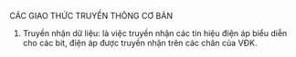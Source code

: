 CÁC GIAO THỨC TRUYỀN THÔNG CƠ BẢN

1. Truyền nhận dữ liệu: là việc truyền nhận các tín hiệu điện áp biểu diễn cho các bit, điện áp được truyền nhận trên các chân của VĐK.
